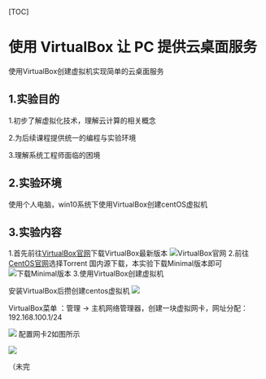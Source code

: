  
 [TOC]
 
# 使用 VirtualBox 让 PC 提供云桌面服务
 使用VirtualBox创建虚拟机实现简单的云桌面服务
 
## 1.实验目的

1.初步了解虚拟化技术，理解云计算的相关概念

2.为后续课程提供统一的编程与实验环境

3.理解系统工程师面临的困境
## 2.实验环境

使用个人电脑，win10系统下使用VirtualBox创建centOS虚拟机

## 3.实验内容

1.首先前往[VirtualBox官网](https://www.virtualbox.org/)下载VirtualBox最新版本
![VirtualBox官网](https://i.loli.net/2018/09/10/5b95518467cc2.png)
2.前往[CentOS官网](https://www.centos.org/download/)选择Torrent 国内源下载，本实验下载Minimal版本即可
![下载Minimal版本](https://i.loli.net/2018/09/10/5b95520441135.png)
3.使用VirtualBox创建虚拟机

安装VirtualBox后攒创建centos虚拟机
![](https://i.loli.net/2018/09/10/5b9553522187e.png)

VirtualBox菜单 ：管理 -> 主机网络管理器，创建一块虚拟网卡，网址分配：192.168.100.1/24

![](https://i.loli.net/2018/09/10/5b955721e45dd.png)
配置网卡2如图所示

![](https://i.loli.net/2018/09/10/5b955671e59b2.png)

（未完
